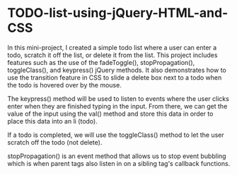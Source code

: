 # TODO-list-using-jQuery-HTML-and-CSS
In this mini-project, I created a simple todo list where a user can enter a todo, scratch it off the list, or delete it from the list. This project includes features such as the use of the fadeToggle(), stopPropagation(), toggleClass(), and keypress() jQuery methods. It also demonstrates how to use the transition feature in CSS to slide a delete box next to a todo when the todo is hovered over by the mouse.

The keypress() method will be used to listen to events where the user clicks enter when they are finished typing in the input. From there, we can get the value of the input using the val() method and store this data in order to place this data into an li (todo).

If a todo is completed, we will use the toggleClass() method to let the user scratch off the todo (not delete).

stopPropagation() is an event method that allows us to stop event bubbling which is when parent tags also listen in on a sibling tag's callback functions. 


